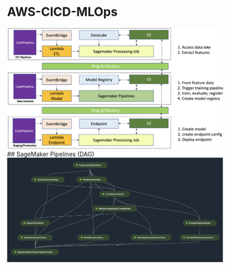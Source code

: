 # AWS-CICD-MLOps
<img src="LLM-MLOps.png" alt="Alt text for the image" width="1000"/>
## SageMaker Pipelines (DAG)
<img src="SageMakerPipelines.png" alt="Alt text for the image" width="1000"/>

